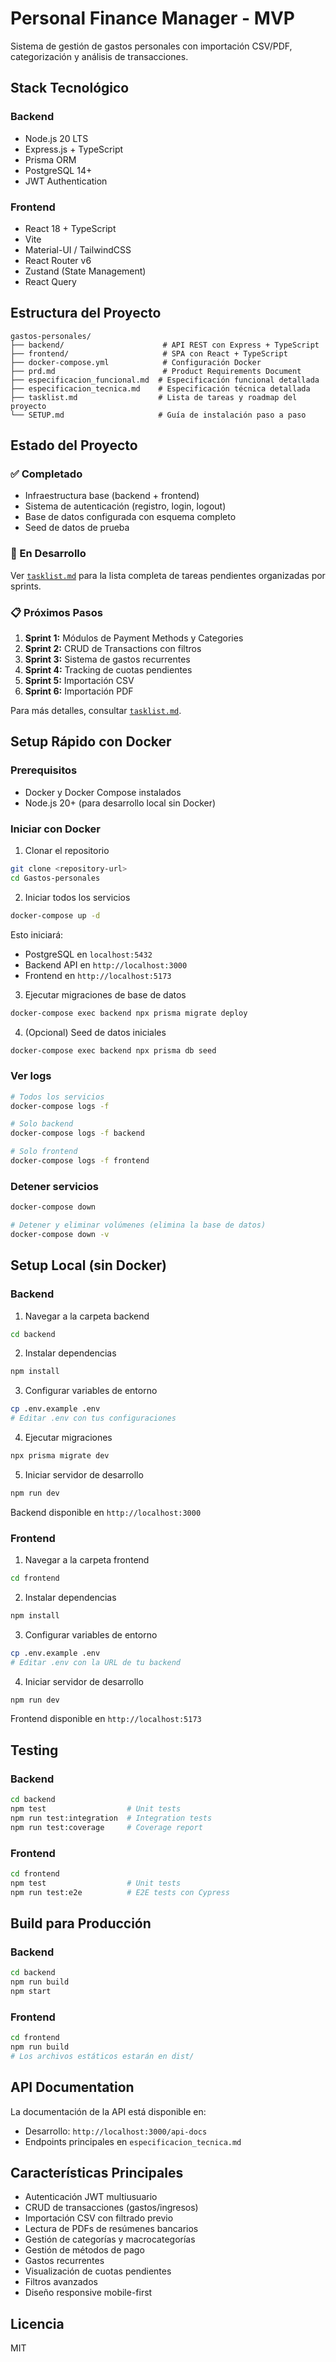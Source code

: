 # Personal Finance Manager - MVP

Sistema de gestión de gastos personales con importación CSV/PDF, categorización y análisis de transacciones.

## Stack Tecnológico

### Backend
- Node.js 20 LTS
- Express.js + TypeScript
- Prisma ORM
- PostgreSQL 14+
- JWT Authentication

### Frontend
- React 18 + TypeScript
- Vite
- Material-UI / TailwindCSS
- React Router v6
- Zustand (State Management)
- React Query

## Estructura del Proyecto

```
gastos-personales/
├── backend/                      # API REST con Express + TypeScript
├── frontend/                     # SPA con React + TypeScript
├── docker-compose.yml            # Configuración Docker
├── prd.md                        # Product Requirements Document
├── especificacion_funcional.md  # Especificación funcional detallada
├── especificacion_tecnica.md    # Especificación técnica detallada
├── tasklist.md                  # Lista de tareas y roadmap del proyecto
└── SETUP.md                     # Guía de instalación paso a paso
```

## Estado del Proyecto

### ✅ Completado
- Infraestructura base (backend + frontend)
- Sistema de autenticación (registro, login, logout)
- Base de datos configurada con esquema completo
- Seed de datos de prueba

### 🚧 En Desarrollo
Ver [`tasklist.md`](./tasklist.md) para la lista completa de tareas pendientes organizadas por sprints.

### 📋 Próximos Pasos
1. **Sprint 1:** Módulos de Payment Methods y Categories
2. **Sprint 2:** CRUD de Transactions con filtros
3. **Sprint 3:** Sistema de gastos recurrentes
4. **Sprint 4:** Tracking de cuotas pendientes
5. **Sprint 5:** Importación CSV
6. **Sprint 6:** Importación PDF

Para más detalles, consultar [`tasklist.md`](./tasklist.md).

## Setup Rápido con Docker

### Prerequisitos
- Docker y Docker Compose instalados
- Node.js 20+ (para desarrollo local sin Docker)

### Iniciar con Docker

1. Clonar el repositorio
```bash
git clone <repository-url>
cd Gastos-personales
```

2. Iniciar todos los servicios
```bash
docker-compose up -d
```

Esto iniciará:
- PostgreSQL en `localhost:5432`
- Backend API en `http://localhost:3000`
- Frontend en `http://localhost:5173`

3. Ejecutar migraciones de base de datos
```bash
docker-compose exec backend npx prisma migrate deploy
```

4. (Opcional) Seed de datos iniciales
```bash
docker-compose exec backend npx prisma db seed
```

### Ver logs
```bash
# Todos los servicios
docker-compose logs -f

# Solo backend
docker-compose logs -f backend

# Solo frontend
docker-compose logs -f frontend
```

### Detener servicios
```bash
docker-compose down

# Detener y eliminar volúmenes (elimina la base de datos)
docker-compose down -v
```

## Setup Local (sin Docker)

### Backend

1. Navegar a la carpeta backend
```bash
cd backend
```

2. Instalar dependencias
```bash
npm install
```

3. Configurar variables de entorno
```bash
cp .env.example .env
# Editar .env con tus configuraciones
```

4. Ejecutar migraciones
```bash
npx prisma migrate dev
```

5. Iniciar servidor de desarrollo
```bash
npm run dev
```

Backend disponible en `http://localhost:3000`

### Frontend

1. Navegar a la carpeta frontend
```bash
cd frontend
```

2. Instalar dependencias
```bash
npm install
```

3. Configurar variables de entorno
```bash
cp .env.example .env
# Editar .env con la URL de tu backend
```

4. Iniciar servidor de desarrollo
```bash
npm run dev
```

Frontend disponible en `http://localhost:5173`

## Testing

### Backend
```bash
cd backend
npm test                  # Unit tests
npm run test:integration  # Integration tests
npm run test:coverage     # Coverage report
```

### Frontend
```bash
cd frontend
npm test                  # Unit tests
npm run test:e2e          # E2E tests con Cypress
```

## Build para Producción

### Backend
```bash
cd backend
npm run build
npm start
```

### Frontend
```bash
cd frontend
npm run build
# Los archivos estáticos estarán en dist/
```

## API Documentation

La documentación de la API está disponible en:
- Desarrollo: `http://localhost:3000/api-docs`
- Endpoints principales en `especificacion_tecnica.md`

## Características Principales

- Autenticación JWT multiusuario
- CRUD de transacciones (gastos/ingresos)
- Importación CSV con filtrado previo
- Lectura de PDFs de resúmenes bancarios
- Gestión de categorías y macrocategorías
- Gestión de métodos de pago
- Gastos recurrentes
- Visualización de cuotas pendientes
- Filtros avanzados
- Diseño responsive mobile-first

## Licencia

MIT

